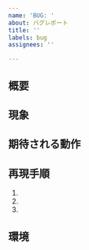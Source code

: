 ```yaml
---
name: 'BUG: '
about: バグレポート
title: ''
labels: bug
assignees: ''

---
```


## 概要

<!-- ここに記入 -->

## 現象

<!--- ここに記入 -->

## 期待される動作

<!--- ここに記入 -->

## 再現手順

1.
2.
3.

## 環境

<!-- ここに記入 -->
